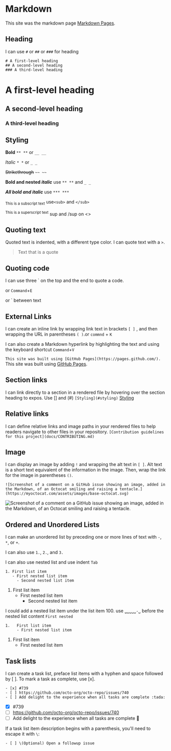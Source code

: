 # Markdown
This site was the markdown page [Markdown Pages](https://docs.github.com/en/get-started/writing-on-github/getting-started-with-writing-and-formatting-on-github/basic-writing-and-formatting-syntax).

## Heading
I can use `#` or `##` or `###` for heading
```
# A first-level heading 
## A second-level heading
### A third-level heading
```

# A first-level heading 
## A second-level heading
### A third-level heading

## Styling
**Bold** `** **` or `__ __`

*Italic*  `* *` or `_ _`

~~Strikethrough~~ `~~ ~~`

**Bold and nested _italic_** use `** **` and `_ _`

***All bold and italic*** use `*** ***`

<sub>This is a subscript text</sub>  use`<sub>` and `</sub>`

<sup>This is a superscript text</sup> sup and /sup on <>

## Quoting text
Quoted text is indented, with a different type color.
I can quote text with a `>`.
> Text that is a quote

## Quoting code
I can use three ` on the top and the end to quote a code. 

or `Command`+`E`

or ` between text

## External Links
I can create an inline link by wrapping link text in brackets `[ ]` , and then wrapping the URL in parentheses `( )`.or `commnd` + `K`

I can also create a Markdown hyperlink by highlighting the text and using the keyboard shortcut `Command`+`V`

`This site was built using [GitHub Pages](https://pages.github.com/).`
This site was built using [GitHub Pages](https://pages.github.com/).

## Section links
I can link directly to a section in a rendered file by hovering over the section heading to expos.
Use [] and (#)
`[Styling](#styling)`
[Styling](#styling) 

## Relative links
I can define relative links and image paths in your rendered files to help readers navigate to other files in your repository.
`[Contribution guidelines for this project](docs/CONTRIBUTING.md)`

## Image
I can display an image by adding `!` and wrapping the alt text in `[ ]`. Alt text is a short text equivalent of the information in the image. Then, wrap the link for the image in parentheses `()`.

`![Screenshot of a comment on a GitHub issue showing an image, added in the Markdown, of an Octocat smiling and raising a tentacle.](https://myoctocat.com/assets/images/base-octocat.svg)`

![Screenshot of a comment on a GitHub issue showing an image, added in the Markdown, of an Octocat smiling and raising a tentacle.](https://myoctocat.com/assets/images/base-octocat.svg)

## Ordered and Unordered Lists
I can make an unordered list by preceding one or more lines of text with `-`, `*`, or `+`.

I can also use `1.`, `2.`, and `3.`

I can also use nested list and use indent `Tab`
```
1. First list item
   - First nested list item
     - Second nested list item
```
1. First list item
   - First nested list item
     - Second nested list item

 I could add a nested list item under the list item 100. use `␣␣␣␣␣-␣` before the nested list content `First nested`

 ```
 1.   First list item
      - First nested list item
 ```

 1.   First list item
      - First nested list item

## Task lists
I can create a task list, preface list items with a hyphen and space followed by [ ]. To mark a task as complete, use [x].

```
- [x] #739
- [ ] https://github.com/octo-org/octo-repo/issues/740
- [ ] Add delight to the experience when all tasks are complete :tada:
```
- [x] #739
- [ ] https://github.com/octo-org/octo-repo/issues/740
- [ ] Add delight to the experience when all tasks are complete :tada:

If a task list item description begins with a parenthesis, you'll need to escape it with `\`:

`- [ ] \(Optional) Open a followup issue`
